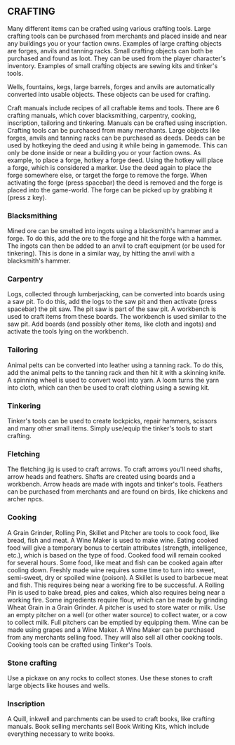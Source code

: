 ## CRAFTING

Many different items can be crafted using various crafting tools. Large crafting tools can be purchased from merchants and placed inside and near any buildings you or your faction owns. Examples of large crafting objects are forges, anvils and tanning racks. Small crafting objects can both be purchased and found as loot. They can be used from the player character's inventory. Examples of small crafting objects are sewing kits and tinker's tools.

Wells, fountains, kegs, large barrels, forges and anvils are automatically converted into usable objects. These objects can be used for crafting.

Craft manuals include recipes of all craftable items and tools. There are 6 crafting manuals, which cover blacksmithing, carpentry, cooking, inscription, tailoring and tinkering. Manuals can be crafted using inscription. Crafting tools can be purchased from many merchants. Large objects like forges, anvils and tanning racks can be purchased as deeds. Deeds can be used by hotkeying the deed and using it while being in gamemode. This can only be done inside or near a building you or your faction owns. As example, to place a forge, hotkey a forge deed. Using the hotkey will place a forge, which is considered a marker. Use the deed again to place the forge somewhere else, or target the forge to remove the forge. When activating the forge (press spacebar) the deed is removed and the forge is placed into the game-world. The forge can be picked up by grabbing it (press z key).

### Blacksmithing
Mined ore can be smelted into ingots using a blacksmith's hammer and a forge. To do this, add the ore to the forge and hit the forge with a hammer. The ingots can then be added to an anvil to craft equipment (or be used for tinkering). This is done in a similar way, by hitting the anvil with a blacksmith's hammer.

### Carpentry
Logs, collected through lumberjacking, can be converted into boards using a saw pit. To do this, add the logs to the saw pit and then activate (press spacebar) the pit saw. The pit saw is part of the saw pit. A workbench is used to craft items from these boards. The workbench is used similar to the saw pit. Add boards (and possibly other items, like cloth and ingots) and activate the tools lying on the workbench.

### Tailoring
Animal pelts can be converted into leather using a tanning rack. To do this, add the animal pelts to the tanning rack and then hit it with a skinning knife.
A spinning wheel is used to convert wool into yarn. A loom turns the yarn into cloth, which can then be used to craft clothing using a sewing kit.

### Tinkering
Tinker's tools can be used to create lockpicks, repair hammers, scissors and many other small items. Simply use/equip the tinker's tools to start crafting.

### Fletching
The fletching jig is used to craft arrows. To craft arrows you'll need shafts, arrow heads and feathers. Shafts are created using boards and a workbench. Arrow heads are made with ingots and tinker's tools. Feathers can be purchased from merchants and are found on birds, like chickens and archer npcs.

### Cooking
A Grain Grinder, Rolling Pin, Skillet and Pitcher are tools to cook food, like bread, fish and meat. A Wine Maker is used to make wine. Eating cooked food will give a temporary bonus to certain attributes (strength, intelligence, etc.), which is based on the type of food. Cooked food will remain cooked for several hours. Some food, like meat and fish can be cooked again after cooling down. Freshly made wine requires some time to turn into sweet, semi-sweet, dry or spoiled wine (poison). A Skillet is used to barbecue meat and fish. This requires being near a working fire to be successful. A Rolling Pin is used to bake bread, pies and cakes, which also requires being near a working fire. Some ingredients require flour, which can be made by grinding Wheat Grain in a Grain Grinder. A pitcher is used to store water or milk. Use an empty pitcher on a well (or other water source) to collect water, or a cow to collect milk. Full pitchers can be emptied by equipping them. Wine can be made using grapes and a Wine Maker. A Wine Maker can be purchased from any merchants selling food. They will also sell all other cooking tools. Cooking tools can be crafted using Tinker's Tools.

### Stone crafting
Use a pickaxe on any rocks to collect stones. Use these stones to craft large objects like houses and wells.

### Inscription
A Quill, inkwell and parchments can be used to craft books, like crafting manuals. Book selling merchants sell Book Writing Kits, which include everything necessary to write books.
